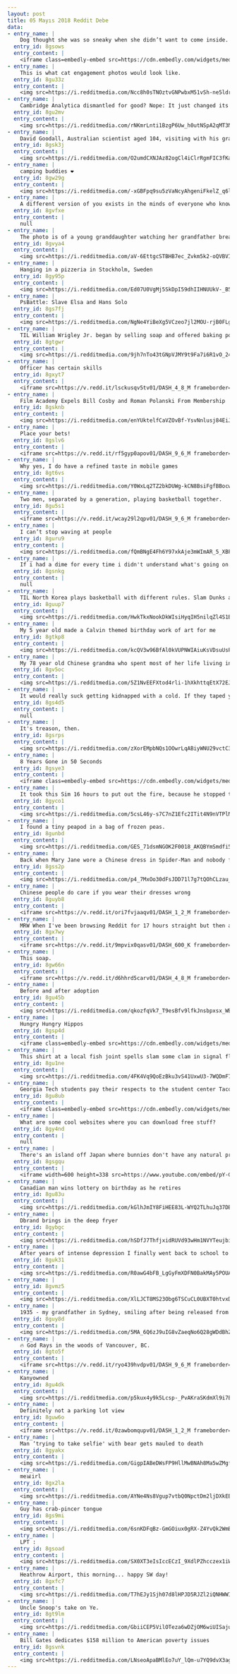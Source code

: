 ```yaml
---
layout: post
title: 05 Mayıs 2018 Reddit Debe
data:
- entry_name: |
    Dog thought she was so sneaky when she didn’t want to come inside.
  entry_id: 8gsows
  entry_content: |
    <iframe class=embedly-embed src=https://cdn.embedly.com/widgets/media.html?src=https%3A%2F%2Fthumbs.gfycat.com%2FSerpentineTightHarlequinbug-mobile.mp4&src_secure=1&url=https%3A%2F%2Fgfycat.com%2FSerpentineTightHarlequinbug&image=https%3A%2F%2Fthumbs.gfycat.com%2FSerpentineTightHarlequinbug-size_restricted.gif&key=2aa3c4d5f3de4f5b9120b660ad850dc9&type=video%2Fmp4&schema=gfycat width=600 height=750 scrolling=no frameborder=0 allowfullscreen></iframe>
- entry_name: |
    This is what cat engagement photos would look like.
  entry_id: 8gu33z
  entry_content: |
    <img src=https://i.redditmedia.com/Ncc8h0sTNOztvGNPwbxM51vSh-ne5ldrGmsRe0ezB-8.jpg?s=f82e16c64bb60ce61208952140454d42 frameborder=0>
- entry_name: |
    Cambridge Analytica dismantled for good? Nope: It just changed its name to Emerdata
  entry_id: 8gu2mv
  entry_content: |
    <img src=https://i.redditmedia.com/rNKmrLnti1BzgP6Uw_h0utNSpA2qMT3Nt0fJzj5SjiI.jpg?s=f328916cd6dfa0c89231e1b8e24b3c9b frameborder=0>
- entry_name: |
    David Goodall, Australian scientist aged 104, visiting with his grandson before flying to a clinic in Switzerland to voluntarily end his life.
  entry_id: 8gsk3j
  entry_content: |
    <img src=https://i.redditmedia.com/O2umdCXNJAz82ogCl4iClrRgmFIC3fKaPadq_X2fzc4.jpg?s=eb4f4913400bf1700916a2670196e1d2 frameborder=0>
- entry_name: |
    camping buddies ❤
  entry_id: 8gw29g
  entry_content: |
    <img src=https://i.redditmedia.com/-xGBFpq9su5zVaNcyAhgeniFkelZ_q6lAULOXxsyLfo.jpg?s=bdd165a562c0bb573d302125692fabc8 frameborder=0>
- entry_name: |
    A different version of you exists in the minds of everyone who knows you.
  entry_id: 8gvfxe
  entry_content: |
    null
- entry_name: |
    The photo is of a young granddaughter watching her grandfather break into tears at her school's Veterans Day Assembly. This photo will be displayed in Caelum Gall this October!
  entry_id: 8gvya4
  entry_content: |
    <img src=https://i.redditmedia.com/aV-6EttgcSTBHB7ec_Zvkm5k2-oQVBVIFVEJ_NCoXhk.jpg?s=5788832e794a4d69882bedd748ae9aab frameborder=0>
- entry_name: |
    Hanging in a pizzeria in Stockholm, Sweden
  entry_id: 8gy95p
  entry_content: |
    <img src=https://i.redditmedia.com/Ed07U0VgMj5SkDpI59dhIIHNUUkV-_B5STOYDcr7w7c.jpg?s=1b65666cd64ea2466351f86844da1339 frameborder=0>
- entry_name: |
    PsBattle: Slave Elsa and Hans Solo
  entry_id: 8gs7fj
  entry_content: |
    <img src=https://i.redditmedia.com/NgNe4YiBeXg5VCzeo7jl2MOU-rjB0FLgLE67FzvWXmE.jpg?s=3ff65794a732c9ae21d6553fb02984c5 frameborder=0>
- entry_name: |
    TIL William Wrigley Jr. began by selling soap and offered baking powder as an incentive to buy it. Finding the baking powder more popular, he switched to selling it instead and gave his customers gum as incentive. Again, he found that the gum was more popular and began to sell it instead.
  entry_id: 8gtgwr
  entry_content: |
    <img src=https://i.redditmedia.com/9jh7nTo43tGNpVJMY9t9Fa7i6R1vO_24AGYVg-jE64c.jpg?s=9a4caf648b14c0a880453479742c0dbb frameborder=0>
- entry_name: |
    Officer has certain skills
  entry_id: 8gxyt7
  entry_content: |
    <iframe src=https://v.redd.it/lsckusqv5tv01/DASH_4_8_M frameborder=0></iframe>
- entry_name: |
    Film Academy Expels Bill Cosby and Roman Polanski From Membership
  entry_id: 8gsknb
  entry_content: |
    <img src=https://i.redditmedia.com/enYUktelfCaVZOvBf-YsvNnlusj84EiJk7TCcyZ9Ec0.jpg?s=59aa8a81748136c649619bd9a480316f frameborder=0>
- entry_name: |
    Place your bets!
  entry_id: 8gslv6
  entry_content: |
    <iframe src=https://v.redd.it/rf5gyp0apov01/DASH_9_6_M frameborder=0></iframe>
- entry_name: |
    Why yes, I do have a refined taste in mobile games
  entry_id: 8gt6vs
  entry_content: |
    <img src=https://i.redditmedia.com/Y0WxLq2TZ2bkDUWg-kCN8BsiFgfBBocwNFnNwg-QbrA.png?s=943e713e8449b695f78f46110a3a7a27 frameborder=0>
- entry_name: |
    Two men, separated by a generation, playing basketball together.
  entry_id: 8gu5s1
  entry_content: |
    <iframe src=https://v.redd.it/wcay29l2qpv01/DASH_9_6_M frameborder=0></iframe>
- entry_name: |
    I can’t stop waving at people
  entry_id: 8guru9
  entry_content: |
    <img src=https://i.redditmedia.com/fQmBNgE4Fh6Y97xkAje3mWImAR_5_XBFHh7O4z1orcw.jpg?s=19b72ef20f4d69201cb6bf95cb25b14d frameborder=0>
- entry_name: |
    If i had a dime for every time i didn't understand what's going on.
  entry_id: 8gsnkg
  entry_content: |
    null
- entry_name: |
    TIL North Korea plays basketball with different rules. Slam Dunks are 3 pts, Three-point “nothing but net” shots are worth 4 pts, and teams lose points when they miss free throws.
  entry_id: 8guup7
  entry_content: |
    <img src=https://i.redditmedia.com/HwkTkxNookDkWIsiHyqIH5nilqZl4S1BLCLFz62srLc.jpg?s=a973cbf95beb174e5bf25c77f7322e1b frameborder=0>
- entry_name: |
    My 5 year old made a Calvin themed birthday work of art for me
  entry_id: 8gtkp8
  entry_content: |
    <img src=https://i.redditmedia.com/kcQV3w96BfAl0kVUPNWIAiuKsVDsuUsPEUIJSWLN1sQ.jpg?s=f847d608e7f66eec7cacd3ad4ed86f22 frameborder=0>
- entry_name: |
    My 78 year old Chinese grandma who spent most of her life living in China has been trying to learn English. She sometimes sends me wholesome messages in English.
  entry_id: 8gv5oc
  entry_content: |
    <img src=https://i.redditmedia.com/5Z1NvEEFXtod4rli-1hXkhttqEtX72EJzL7W-epn2mA.jpg?s=f15edcdadb7a1e0ff9e20d317d911a50 frameborder=0>
- entry_name: |
    It would really suck getting kidnapped with a cold. If they taped your mouth shut, you really wouldn't be able to breathe.
  entry_id: 8gs4d5
  entry_content: |
    null
- entry_name: |
    It's treason, then.
  entry_id: 8gsrps
  entry_content: |
    <img src=https://i.redditmedia.com/zXorEMpbNQs1OOwrLqABiyWNU29vctC3bLAsQbwg3b0.png?s=fde21304475688573c2455b266c0ab26 frameborder=0>
- entry_name: |
    8 Years Gone in 50 Seconds
  entry_id: 8gsye3
  entry_content: |
    <iframe class=embedly-embed src=https://cdn.embedly.com/widgets/media.html?src=https%3A%2F%2Fthumbs.gfycat.com%2FDisfiguredTanConey-mobile.mp4&src_secure=1&url=https%3A%2F%2Fgfycat.com%2FDisfiguredTanConey&image=https%3A%2F%2Fthumbs.gfycat.com%2FDisfiguredTanConey-size_restricted.gif&key=522baf40bd3911e08d854040d3dc5c07&type=video%2Fmp4&schema=gfycat width=600 height=448 scrolling=no frameborder=0 allowfullscreen></iframe>
- entry_name: |
    It took this Sim 16 hours to put out the fire, because he stopped to celebrate his birthday.
  entry_id: 8gyco1
  entry_content: |
    <img src=https://i.redditmedia.com/5csL46y-s7C7nZ1Efc2ITit4N9nVTPlNadqcOgV89ao.jpg?s=769aba2092e4f4392342b91e9910487e frameborder=0>
- entry_name: |
    I found a tiny peapod in a bag of frozen peas.
  entry_id: 8gunbd
  entry_content: |
    <img src=https://i.redditmedia.com/GES_71dsmNGOK2F0018_AKQBYmSmdfi5vE37Zg6F1GM.jpg?s=d29d54a2b679fc1d77ba61422d152511 frameborder=0>
- entry_name: |
    Back when Mary Jane wore a Chinese dress in Spider-Man and nobody freaked out about it
  entry_id: 8gss2p
  entry_content: |
    <img src=https://i.redditmedia.com/p4_7MxOo30dFsJDD71l7g7tQOhCLzau_XUEU8HC3m-g.jpg?s=bcbc029fd7d8f72f548fb119fd690e37 frameborder=0>
- entry_name: |
    Chinese people do care if you wear their dresses wrong
  entry_id: 8guyb8
  entry_content: |
    <iframe src=https://v.redd.it/ori7fvjaaqv01/DASH_1_2_M frameborder=0></iframe>
- entry_name: |
    MRW When I've been browsing Reddit for 17 hours straight but then a GIF takes 0.3 seconds to load
  entry_id: 8gx7wy
  entry_content: |
    <iframe src=https://v.redd.it/9mpvix0qasv01/DASH_600_K frameborder=0></iframe>
- entry_name: |
    This soap.
  entry_id: 8gw66n
  entry_content: |
    <iframe src=https://v.redd.it/d6hhrd5carv01/DASH_4_8_M frameborder=0></iframe>
- entry_name: |
    Before and after adoption
  entry_id: 8gu45b
  entry_content: |
    <img src=https://i.redditmedia.com/qkozfqVk7_T9esBfv9lfkJnsbpxsx_WB1R5CmC56jcQ.png?s=8d484cbfa19f7ad5cc18dcf0f730d8c6 frameborder=0>
- entry_name: |
    Hungry Hungry Hippos
  entry_id: 8gsp4d
  entry_content: |
    <iframe class=embedly-embed src=https://cdn.embedly.com/widgets/media.html?src=https%3A%2F%2Fthumbs.gfycat.com%2FFaroffEdibleCottonmouth-mobile.mp4&src_secure=1&url=https%3A%2F%2Fgfycat.com%2FFaroffEdibleCottonmouth&image=https%3A%2F%2Fthumbs.gfycat.com%2FFaroffEdibleCottonmouth-size_restricted.gif&key=522baf40bd3911e08d854040d3dc5c07&type=video%2Fmp4&schema=gfycat width=600 height=600 scrolling=no frameborder=0 allowfullscreen></iframe>
- entry_name: |
    This shirt at a local fish joint spells slam some clam in signal flags.
  entry_id: 8gu1ne
  entry_content: |
    <img src=https://i.redditmedia.com/4FK4Vq9QoEzBku3vS41UxwU3-7WQDmF7xFqalyHeuJU.jpg?s=034be8b2a92897900c43445f9e65ac26 frameborder=0>
- entry_name: |
    Georgia Tech students pay their respects to the student center Taco Bell which closed for good last night
  entry_id: 8gu8ub
  entry_content: |
    <iframe class=embedly-embed src=https://cdn.embedly.com/widgets/media.html?src=https%3A%2F%2Fplayer.vimeo.com%2Fvideo%2F267900077%3Fapp_id%3D122963&dntp=1&url=https%3A%2F%2Fvimeo.com%2F267900077&image=https%3A%2F%2Fi.vimeocdn.com%2Fvideo%2F698520427_640.jpg&key=2aa3c4d5f3de4f5b9120b660ad850dc9&type=text%2Fhtml&schema=vimeo width=600 height=1067 scrolling=no frameborder=0 allowfullscreen></iframe>
- entry_name: |
    What are some cool websites where you can download free stuff?
  entry_id: 8gy4nd
  entry_content: |
    null
- entry_name: |
    There's an island off Japan where bunnies don't have any natural predators so there are so many of them and they have no fear of humans so they will come up to you and do cool bunny things.
  entry_id: 8gsgqu
  entry_content: |
    <iframe width=600 height=338 src=https://www.youtube.com/embed/pY-GncsZ-UE?feature=oembed&enablejsapi=1 frameborder=0 allow=autoplay; encrypted-media allowfullscreen></iframe>
- entry_name: |
    Canadian man wins lottery on birthday as he retires
  entry_id: 8gu83u
  entry_content: |
    <img src=https://i.redditmedia.com/kGlhJmIY8FiHEE83L-WYQ2TLhuJq37DBM3b1uywOIe0.jpg?s=a24db9848b1834b29d6085194f3e7f37 frameborder=0>
- entry_name: |
    Dbrand brings in the deep fryer
  entry_id: 8gybgc
  entry_content: |
    <img src=https://i.redditmedia.com/hSDfJ7ThfjxidRUVd93wHm1NVYTeujbiE6FSv56oGLA.jpg?s=1ad73382dd646ea198f4dd05f7755336 frameborder=0>
- entry_name: |
    After years of intense depression I finally went back to school to finish my degree. Today I graduated with a 4.0 in biomedical sciences and my whole family forgot. So instead of crawling into bed and crying, tonight I’ll be celebrating with my best bud and my best bud.
  entry_id: 8guk31
  entry_content: |
    <img src=https://i.redditmedia.com/R0awG4bFB_LgGyFmXDFN0BakMAy5POUADyi6EckF_z0.jpg?s=fc8ff4f31970b0023890f5a4e25f9fe8 frameborder=0>
- entry_name: |
  entry_id: 8gvmz5
  entry_content: |
    <img src=https://i.redditmedia.com/XlLJCT8MS23Obg6TSCuCL0UBXT0htvxDVgF1VwHTXxU.jpg?s=a2223e76cb6d233113c4116a5ffc8c09 frameborder=0>
- entry_name: |
    1935 - my grandfather in Sydney, smiling after being released from prison for being an illegal immigrant from Sweden
  entry_id: 8guy8d
  entry_content: |
    <img src=https://i.redditmedia.com/5MA_6Q6zJ9uIG8vZaeqNo6Q28gWDdBhZiuVTe5JkNKc.jpg?s=117419144fcc8d8c5d04c8c25a5c3904 frameborder=0>
- entry_name: |
    🔥 God Rays in the woods of Vancouver, BC.
  entry_id: 8gto5f
  entry_content: |
    <iframe src=https://v.redd.it/ryo439hvdpv01/DASH_9_6_M frameborder=0></iframe>
- entry_name: |
    Kanyowned
  entry_id: 8gu4dk
  entry_content: |
    <img src=https://i.redditmedia.com/p5kux4y9k5Lcsp-_PvAKraSKdmXl9i7EaxFKJCbXM3w.png?s=e64e332eebaeda6e24559998526c9823 frameborder=0>
- entry_name: |
    Definitely not a parking lot view
  entry_id: 8guw6o
  entry_content: |
    <iframe src=https://v.redd.it/0zawbomqupv01/DASH_1_2_M frameborder=0></iframe>
- entry_name: |
    Man ‘trying to take selfie' with bear gets mauled to death
  entry_id: 8gyakx
  entry_content: |
    <img src=https://i.redditmedia.com/GigpIABeDWsFP9HllMwBNAh8Ma5wZMgfznfybpXb3Go.jpg?s=110a1a27619509241c7298d48f3a93bd frameborder=0>
- entry_name: |
    me📊irl
  entry_id: 8gx2la
  entry_content: |
    <img src=https://i.redditmedia.com/AYNe4Ns8Vgup7vtbQ0NpctDm2ljDXkEBbuCo1ymUcmU.jpg?s=9ec676ada0e57744c889bc90ffb079ef frameborder=0>
- entry_name: |
    Guy has crab-pincer tongue
  entry_id: 8gs9mi
  entry_content: |
    <img src=https://i.redditmedia.com/6snKDFqBz-GmGOiux0gRX-Z4YvQk2WmB2QT2o1ITZe0.gif?fm=jpg&s=4febdaf512e0f136a3375469c0bb4ad8 frameborder=0>
- entry_name: |
    LPT :
  entry_id: 8gsoad
  entry_content: |
    <img src=https://i.redditmedia.com/SX0XT3eIsIccECzI_9XdlPZhcczex1iWl-dm3xTBJSg.png?s=1f0155c1160ce344c9bcf0d33bcc83e2 frameborder=0>
- entry_name: |
    Heathrow Airport, this morning... happy SW day!
  entry_id: 8gxfc7
  entry_content: |
    <img src=https://i.redditmedia.com/T7hEJy1Sjh07d8lHPJD5RJZl2iQNHWWI-b06GsM4Fcg.jpg?s=168f652b1514d5841c6bd5a3379a52fc frameborder=0>
- entry_name: |
    Uncle Snoop's take on Ye.
  entry_id: 8gt9lm
  entry_content: |
    <img src=https://i.redditmedia.com/GbiiCEP5VilOTeza6wDZjOM6wiUISajuJtiALTbB_3A.jpg?s=ce1b4af72f13269f7c8eb131d2d5b1eb frameborder=0>
- entry_name: |
    Bill Gates dedicates $158 million to American poverty issues
  entry_id: 8gsvnk
  entry_content: |
    <img src=https://i.redditmedia.com/LNseoApaBMlEo7uY_lQm-u7YQ9dvX3agslNOZZYOI8M.jpg?s=cf3570806602c5e4db46a549e22f8a74 frameborder=0>
---
```

